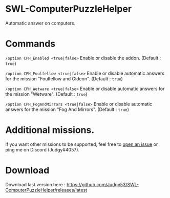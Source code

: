 # SWL-ComputerPuzzleHelper
Automatic answer on computers.

# Commands
`/option CPH_Enabled <true|false>` Enable or disable the addon. (Default : `true`)

`/option CPH_Foulfellow <true|false>` Enable or disable automatic answers for the mission "Foulfellow and Gideon". (Default : `true`)

`/option CPH_Wetware <true|false>` Enable or disable automatic answers for the mission "Wetware". (Default : `true`)

`/option CPH_FogAndMirrors <true|false>` Enable or disable automatic answers for the mission "Fog And Mirrors". (Default : `true`)


# Additional missions.
If you want other missions to be supported, feel free to [open an issue](https://github.com/Judgy53/SWL-ComputerPuzzleHelper/issues) or ping me on Discord (Judgy#4057).

# Download
Download last version here : https://github.com/Judgy53/SWL-ComputerPuzzleHelper/releases/latest